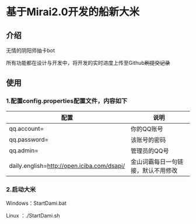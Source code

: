 # 基于Mirai2.0开发的船新大米

## 介绍

无情的阴阳师抽卡bot

所有功能都在设计与开发中，将开发的实时进度上传至Github~~刷提交记录~~

## 使用

### 1.配置config.properties配置文件，内容如下

| 配置 | 说明 |
| ---- | ----|
| qq.account= | 你的QQ账号 |
| qq.password= | 该账号的密码 |
| qq.admin= | 管理员的QQ号 |
| daily.english=http://open.iciba.com/dsapi/ | 金山词霸每日一句链接，默认不用修改

### 2.启动大米

Windows：StartDami.bat

Linux ：./StartDami.sh
